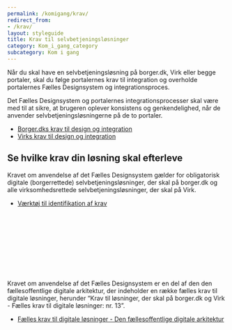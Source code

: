 ```yaml
---
permalink: /komigang/krav/
redirect_from:
- /krav/
layout: styleguide
title: Krav til selvbetjeningsløsninger
category: Kom_i_gang_category
subcategory: Kom i gang
---
```

<p class="font-lead">Når du skal have en selvbetjeningsløsning på borger.dk, Virk eller begge portaler, skal du følge portalernes krav til integration og overholde portalernes Fælles Designsystem og integrationsproces.</p>
<p>Det Fælles Designsystem og portalernes integrationsprocesser skal være med til at sikre, at brugeren oplever konsistens og genkendelighed, når de anvender selvbetjeningsløsningerne på de to portaler.</p>
<ul class="nobullet-list">
    <li><a href="/komigang/krav/borgerdk">Borger.dks krav til design og integration</a></li>
    <li><a href="/komigang/krav/virk">Virks krav til design og integration</a></li>
</ul>
<h2 class="h4">Se hvilke krav din løsning skal efterleve</h2>
<p>Kravet om anvendelse af det Fælles Designsystem gælder for obligatorisk digitale (borgerrettede) selvbetjeningsløsninger, der skal på borger.dk og alle virksomhedsrettede selvbetjeningsløsninger, der skal på Virk.</p>
<ul class="nobullet-list">
    <li><a href="https://arkitektur.digst.dk/faelles-krav-til-digitale-loesninger-vaerktoej-til-identifikation-af-krav" class="icon-link">Værktøj til identifikation af krav<svg class="icon-svg" focusable="false" aria-hidden="true" tabindex="-1"><use xlink:href="#open-in-new"></use></svg></a></li>
</ul>
<p>Kravet om anvendelse af det Fælles Designsystem er en del af den den fællesoffentlige digitale arkitektur, der indeholder en række fælles krav til digitale løsninger, herunder “Krav til løsninger, der skal på borger.dk og Virk - Fælles krav til digitale løsninger: nr. 13”.</p>
<ul class="nobullet-list">
    <li><a href="https://arkitektur.digst.dk/faelles-krav-til-digitale-loesninger" class="icon-link">Fælles krav til digitale løsninger - Den fællesoffentlige digitale arkitektur<svg class="icon-svg" focusable="false" aria-hidden="true" tabindex="-1"><use xlink:href="#open-in-new"></use></svg></a></li>
</ul>
